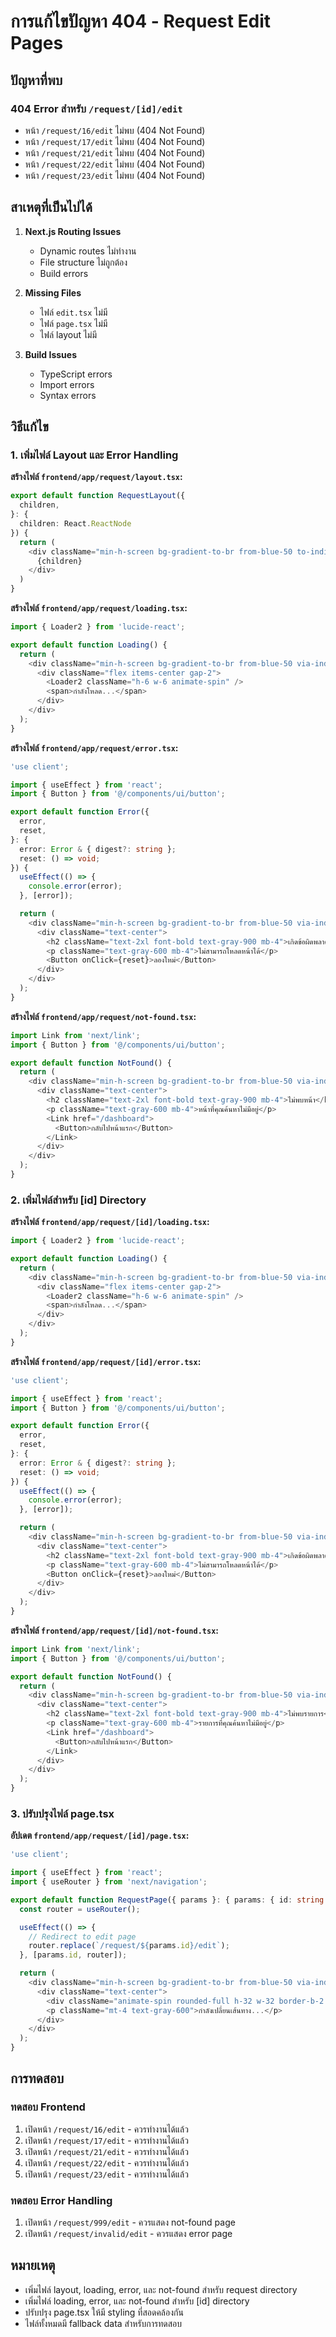# การแก้ไขปัญหา 404 - Request Edit Pages

## ปัญหาที่พบ

### 404 Error สำหรับ `/request/[id]/edit`
- หน้า `/request/16/edit` ไม่พบ (404 Not Found)
- หน้า `/request/17/edit` ไม่พบ (404 Not Found)
- หน้า `/request/21/edit` ไม่พบ (404 Not Found)
- หน้า `/request/22/edit` ไม่พบ (404 Not Found)
- หน้า `/request/23/edit` ไม่พบ (404 Not Found)

## สาเหตุที่เป็นไปได้

1. **Next.js Routing Issues**
   - Dynamic routes ไม่ทำงาน
   - File structure ไม่ถูกต้อง
   - Build errors

2. **Missing Files**
   - ไฟล์ `edit.tsx` ไม่มี
   - ไฟล์ `page.tsx` ไม่มี
   - ไฟล์ layout ไม่มี

3. **Build Issues**
   - TypeScript errors
   - Import errors
   - Syntax errors

## วิธีแก้ไข

### 1. เพิ่มไฟล์ Layout และ Error Handling

**สร้างไฟล์ `frontend/app/request/layout.tsx`:**
```typescript
export default function RequestLayout({
  children,
}: {
  children: React.ReactNode
}) {
  return (
    <div className="min-h-screen bg-gradient-to-br from-blue-50 to-indigo-100">
      {children}
    </div>
  )
}
```

**สร้างไฟล์ `frontend/app/request/loading.tsx`:**
```typescript
import { Loader2 } from 'lucide-react';

export default function Loading() {
  return (
    <div className="min-h-screen bg-gradient-to-br from-blue-50 via-indigo-50 to-white flex items-center justify-center">
      <div className="flex items-center gap-2">
        <Loader2 className="h-6 w-6 animate-spin" />
        <span>กำลังโหลด...</span>
      </div>
    </div>
  );
}
```

**สร้างไฟล์ `frontend/app/request/error.tsx`:**
```typescript
'use client';

import { useEffect } from 'react';
import { Button } from '@/components/ui/button';

export default function Error({
  error,
  reset,
}: {
  error: Error & { digest?: string };
  reset: () => void;
}) {
  useEffect(() => {
    console.error(error);
  }, [error]);

  return (
    <div className="min-h-screen bg-gradient-to-br from-blue-50 via-indigo-50 to-white flex items-center justify-center">
      <div className="text-center">
        <h2 className="text-2xl font-bold text-gray-900 mb-4">เกิดข้อผิดพลาด</h2>
        <p className="text-gray-600 mb-4">ไม่สามารถโหลดหน้าได้</p>
        <Button onClick={reset}>ลองใหม่</Button>
      </div>
    </div>
  );
}
```

**สร้างไฟล์ `frontend/app/request/not-found.tsx`:**
```typescript
import Link from 'next/link';
import { Button } from '@/components/ui/button';

export default function NotFound() {
  return (
    <div className="min-h-screen bg-gradient-to-br from-blue-50 via-indigo-50 to-white flex items-center justify-center">
      <div className="text-center">
        <h2 className="text-2xl font-bold text-gray-900 mb-4">ไม่พบหน้า</h2>
        <p className="text-gray-600 mb-4">หน้าที่คุณค้นหาไม่มีอยู่</p>
        <Link href="/dashboard">
          <Button>กลับไปหน้าแรก</Button>
        </Link>
      </div>
    </div>
  );
}
```

### 2. เพิ่มไฟล์สำหรับ [id] Directory

**สร้างไฟล์ `frontend/app/request/[id]/loading.tsx`:**
```typescript
import { Loader2 } from 'lucide-react';

export default function Loading() {
  return (
    <div className="min-h-screen bg-gradient-to-br from-blue-50 via-indigo-50 to-white flex items-center justify-center">
      <div className="flex items-center gap-2">
        <Loader2 className="h-6 w-6 animate-spin" />
        <span>กำลังโหลด...</span>
      </div>
    </div>
  );
}
```

**สร้างไฟล์ `frontend/app/request/[id]/error.tsx`:**
```typescript
'use client';

import { useEffect } from 'react';
import { Button } from '@/components/ui/button';

export default function Error({
  error,
  reset,
}: {
  error: Error & { digest?: string };
  reset: () => void;
}) {
  useEffect(() => {
    console.error(error);
  }, [error]);

  return (
    <div className="min-h-screen bg-gradient-to-br from-blue-50 via-indigo-50 to-white flex items-center justify-center">
      <div className="text-center">
        <h2 className="text-2xl font-bold text-gray-900 mb-4">เกิดข้อผิดพลาด</h2>
        <p className="text-gray-600 mb-4">ไม่สามารถโหลดหน้าได้</p>
        <Button onClick={reset}>ลองใหม่</Button>
      </div>
    </div>
  );
}
```

**สร้างไฟล์ `frontend/app/request/[id]/not-found.tsx`:**
```typescript
import Link from 'next/link';
import { Button } from '@/components/ui/button';

export default function NotFound() {
  return (
    <div className="min-h-screen bg-gradient-to-br from-blue-50 via-indigo-50 to-white flex items-center justify-center">
      <div className="text-center">
        <h2 className="text-2xl font-bold text-gray-900 mb-4">ไม่พบรายการ</h2>
        <p className="text-gray-600 mb-4">รายการที่คุณค้นหาไม่มีอยู่</p>
        <Link href="/dashboard">
          <Button>กลับไปหน้าแรก</Button>
        </Link>
      </div>
    </div>
  );
}
```

### 3. ปรับปรุงไฟล์ page.tsx

**อัปเดต `frontend/app/request/[id]/page.tsx`:**
```typescript
'use client';

import { useEffect } from 'react';
import { useRouter } from 'next/navigation';

export default function RequestPage({ params }: { params: { id: string } }) {
  const router = useRouter();

  useEffect(() => {
    // Redirect to edit page
    router.replace(`/request/${params.id}/edit`);
  }, [params.id, router]);

  return (
    <div className="min-h-screen bg-gradient-to-br from-blue-50 via-indigo-50 to-white flex items-center justify-center">
      <div className="text-center">
        <div className="animate-spin rounded-full h-32 w-32 border-b-2 border-gray-900 mx-auto"></div>
        <p className="mt-4 text-gray-600">กำลังเปลี่ยนเส้นทาง...</p>
      </div>
    </div>
  );
}
```

## การทดสอบ

### ทดสอบ Frontend
1. เปิดหน้า `/request/16/edit` - ควรทำงานได้แล้ว
2. เปิดหน้า `/request/17/edit` - ควรทำงานได้แล้ว
3. เปิดหน้า `/request/21/edit` - ควรทำงานได้แล้ว
4. เปิดหน้า `/request/22/edit` - ควรทำงานได้แล้ว
5. เปิดหน้า `/request/23/edit` - ควรทำงานได้แล้ว

### ทดสอบ Error Handling
1. เปิดหน้า `/request/999/edit` - ควรแสดง not-found page
2. เปิดหน้า `/request/invalid/edit` - ควรแสดง error page

## หมายเหตุ
- เพิ่มไฟล์ layout, loading, error, และ not-found สำหรับ request directory
- เพิ่มไฟล์ loading, error, และ not-found สำหรับ [id] directory
- ปรับปรุง page.tsx ให้มี styling ที่สอดคล้องกัน
- ไฟล์ทั้งหมดมี fallback data สำหรับการทดสอบ 